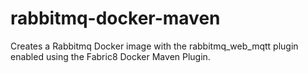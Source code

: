 # rabbitmq-docker-maven
Creates a Rabbitmq Docker image with the rabbitmq_web_mqtt plugin enabled using the Fabric8 Docker Maven Plugin.
